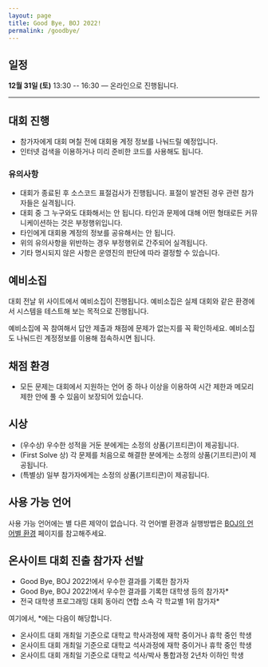```yaml
---
layout: page
title: Good Bye, BOJ 2022!
permalink: /goodbye/
---
```


## 일정

**12월 31일 (토)** 13:30 -- 16:30 — 온라인으로 진행됩니다.

---

## 대회 진행

- 참가자에게 대회 며칠 전에 대회용 계정 정보를 나눠드릴 예정입니다.
- 인터넷 검색을 이용하거나 미리 준비한 코드를 사용해도 됩니다.

### 유의사항

- 대회가 종료된 후 소스코드 표절검사가 진행됩니다. 표절이 발견된 경우 관련 참가자들은 실격됩니다.
- 대회 중 그 누구와도 대화해서는 안 됩니다. 타인과 문제에 대해 어떤 형태로든 커뮤니케이션하는 것은 부정행위입니다.
- 타인에게 대회용 계정의 정보를 공유해서는 안 됩니다.
- 위의 유의사항을 위반하는 경우 부정행위로 간주되어 실격됩니다.
- 기타 명시되지 않은 사항은 운영진의 판단에 따라 결정할 수 있습니다.

## 예비소집

대회 전날 위 사이트에서 예비소집이 진행됩니다. 예비소집은 실제 대회와 같은 환경에서 시스템을 테스트해 보는 목적으로 진행됩니다.

예비소집에 꼭 참여해서 답안 제출과 채점에 문제가 없는지를 꼭 확인하세요.
예비소집도 나눠드린 계정정보를 이용해 접속하시면 됩니다.

## 채점 환경

- 모든 문제는 대회에서 지원하는 언어 중 하나 이상을 이용하여 시간 제한과 메모리 제한 안에 풀 수 있음이 보장되어 있습니다.

## 시상

- (우수상) 우수한 성적을 거둔 분에게는 소정의 상품(기프티콘)이 제공됩니다.
- (First Solve 상) 각 문제를 처음으로 해결한 분에게는 소정의 상품(기프티콘)이 제공됩니다.
- (특별상) 일부 참가자에게는 소정의 상품(기프티콘)이 제공됩니다.

## 사용 가능 언어

사용 가능 언어에는 별 다른 제약이 없습니다.
각 언어별 환경과 실행방법은 [BOJ의 언어별 환경](https://www.acmicpc.net/help/language) 페이지를 참고해주세요.

## 온사이트 대회 진출 참가자 선발

- Good Bye, BOJ 2022!에서 우수한 결과를 기록한 참가자
- Good Bye, BOJ 2022!에서 우수한 결과를 기록한 대학생 등의 참가자\*
- 전국 대학생 프로그래밍 대회 동아리 연합 소속 각 학교별 1위 참가자\*

여기에서, \*에는 다음이 해당합니다.

- 온사이트 대회 개최일 기준으로 대학교 학사과정에 재학 중이거나 휴학 중인 학생
- 온사이트 대회 개최일 기준으로 대학교 석사과정에 재학 중이거나 휴학 중인 학생
- 온사이트 대회 개최일 기준으로 대학교 석사/박사 통합과정 2년차 이하인 학생
